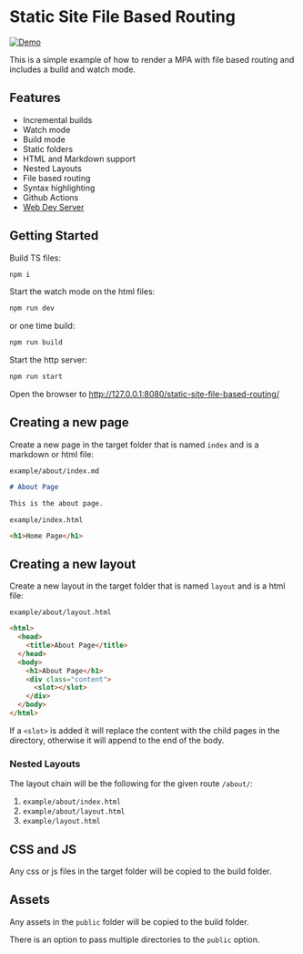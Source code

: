 # Static Site File Based Routing

[![Demo](https://github.com/rodydavis/static-site-file-based-routing/actions/workflows/demo.yml/badge.svg)](https://github.com/rodydavis/static-site-file-based-routing/actions/workflows/demo.yml)

This is a simple example of how to render a MPA with file based routing and includes a build and watch mode.

## Features

- Incremental builds
- Watch mode
- Build mode
- Static folders
- HTML and Markdown support
- Nested Layouts
- File based routing
- Syntax highlighting
- Github Actions
- [Web Dev Server](https://modern-web.dev/docs/dev-server)

## Getting Started

Build TS files:

```bash
npm i
```

Start the watch mode on the html files:

```bash
npm run dev
```

or one time build:

```bash
npm run build
```

Start the http server:

```bash
npm run start
```

Open the browser to http://127.0.0.1:8080/static-site-file-based-routing/

## Creating a new page

Create a new page in the target folder that is named `index` and is a markdown or html file:

`example/about/index.md`

```markdown
# About Page

This is the about page.
```

`example/index.html`

```html
<h1>Home Page</h1>
```

## Creating a new layout

Create a new layout in the target folder that is named `layout` and is a html file:

`example/about/layout.html`

```html
<html>
  <head>
    <title>About Page</title>
  </head>
  <body>
    <h1>About Page</h1>
    <div class="content">
      <slot></slot>
    </div>
  </body>
</html>
```

If a `<slot>` is added it will replace the content with the child pages in the directory, otherwise it will append to the end of the body.

### Nested Layouts

The layout chain will be the following for the given route `/about/`:

1. `example/about/index.html`
2. `example/about/layout.html`
3. `example/layout.html`

## CSS and JS

Any css or js files in the target folder will be copied to the build folder.

## Assets

Any assets in the `public` folder will be copied to the build folder.

There is an option to pass multiple directories to the `public` option.
